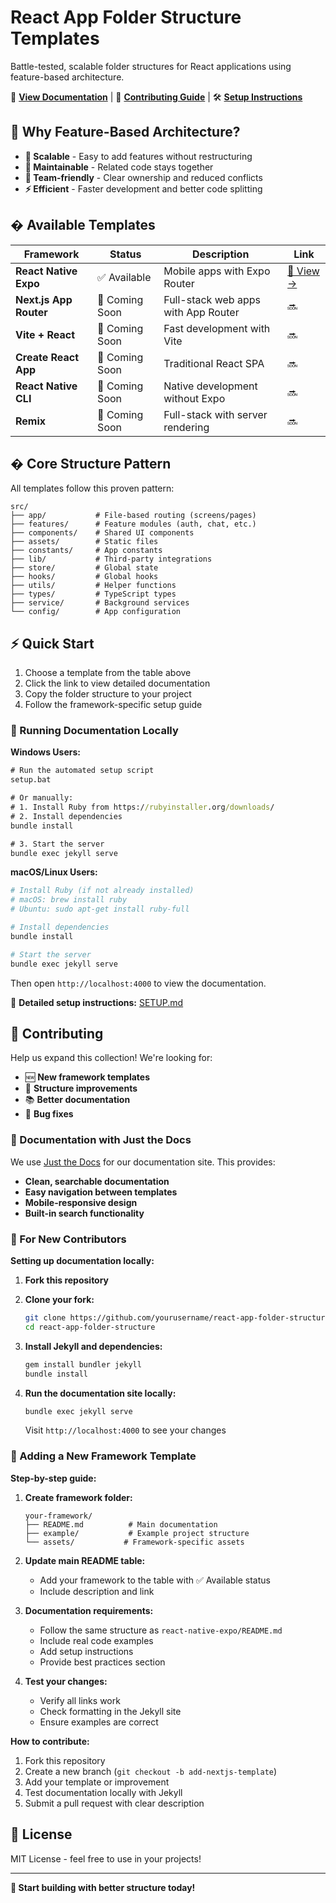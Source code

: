 # React App Folder Structure Templates

Battle-tested, scalable folder structures for React applications using feature-based architecture.

📖 **[View Documentation](https://ahmad2point0.github.io/react-app-folder-structure/)** | 🤝 **[Contributing Guide](contributing.md)** | 🛠️ **[Setup Instructions](SETUP.md)**

## 🎯 Why Feature-Based Architecture?

- **🚀 Scalable** - Easy to add features without restructuring
- **🧹 Maintainable** - Related code stays together
- **👥 Team-friendly** - Clear ownership and reduced conflicts
- **⚡ Efficient** - Faster development and better code splitting

## � Available Templates

| Framework | Status | Description | Link |
|-----------|--------|-------------|------|
| **React Native Expo** | ✅ Available | Mobile apps with Expo Router | [📱 View →](react-native-expo/README.md) |
| **Next.js App Router** | 🚧 Coming Soon | Full-stack web apps with App Router | 🔜 |
| **Vite + React** | 🚧 Coming Soon | Fast development with Vite | 🔜 |
| **Create React App** | 🚧 Coming Soon | Traditional React SPA | 🔜 |
| **React Native CLI** | 🚧 Coming Soon | Native development without Expo | 🔜 |
| **Remix** | 🚧 Coming Soon | Full-stack with server rendering | 🔜 |

## �️ Core Structure Pattern

All templates follow this proven pattern:

```
src/
├── app/           # File-based routing (screens/pages)
├── features/      # Feature modules (auth, chat, etc.)
├── components/    # Shared UI components
├── assets/        # Static files
├── constants/     # App constants
├── lib/           # Third-party integrations
├── store/         # Global state
├── hooks/         # Global hooks
├── utils/         # Helper functions
├── types/         # TypeScript types
├── service/       # Background services
└── config/        # App configuration
```

## ⚡ Quick Start

1. Choose a template from the table above
2. Click the link to view detailed documentation
3. Copy the folder structure to your project
4. Follow the framework-specific setup guide

### 🔧 Running Documentation Locally

**Windows Users:**
```cmd
# Run the automated setup script
setup.bat

# Or manually:
# 1. Install Ruby from https://rubyinstaller.org/downloads/
# 2. Install dependencies
bundle install

# 3. Start the server
bundle exec jekyll serve
```

**macOS/Linux Users:**
```bash
# Install Ruby (if not already installed)
# macOS: brew install ruby
# Ubuntu: sudo apt-get install ruby-full

# Install dependencies
bundle install

# Start the server  
bundle exec jekyll serve
```

Then open `http://localhost:4000` to view the documentation.

📖 **Detailed setup instructions:** [SETUP.md](SETUP.md)

## 🤝 Contributing

Help us expand this collection! We're looking for:

- 🆕 **New framework templates**
- 🔧 **Structure improvements** 
- 📚 **Better documentation**
- 🐛 **Bug fixes**

### 📖 Documentation with Just the Docs

We use [Just the Docs](https://just-the-docs.github.io/just-the-docs/) for our documentation site. This provides:

- **Clean, searchable documentation**
- **Easy navigation between templates**
- **Mobile-responsive design**
- **Built-in search functionality**

### 🚀 For New Contributors

**Setting up documentation locally:**

1. **Fork this repository**
2. **Clone your fork:**
   ```bash
   git clone https://github.com/yourusername/react-app-folder-structure.git
   cd react-app-folder-structure
   ```

3. **Install Jekyll and dependencies:**
   ```bash
   gem install bundler jekyll
   bundle install
   ```

4. **Run the documentation site locally:**
   ```bash
   bundle exec jekyll serve
   ```
   Visit `http://localhost:4000` to see your changes

### 📝 Adding a New Framework Template

**Step-by-step guide:**

1. **Create framework folder:**
   ```
   your-framework/
   ├── README.md          # Main documentation
   ├── example/           # Example project structure
   └── assets/           # Framework-specific assets
   ```

2. **Update main README table:**
   - Add your framework to the table with ✅ Available status
   - Include description and link

3. **Documentation requirements:**
   - Follow the same structure as `react-native-expo/README.md`
   - Include real code examples
   - Add setup instructions
   - Provide best practices section

4. **Test your changes:**
   - Verify all links work
   - Check formatting in the Jekyll site
   - Ensure examples are correct

**How to contribute:**
1. Fork this repository
2. Create a new branch (`git checkout -b add-nextjs-template`)
3. Add your template or improvement
4. Test documentation locally with Jekyll
5. Submit a pull request with clear description

## 📄 License

MIT License - feel free to use in your projects!

---

**🚀 Start building with better structure today!**
